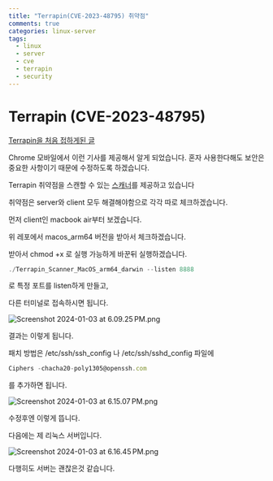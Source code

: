 ```yaml
---
title: "Terrapin(CVE-2023-48795) 취약점"
comments: true
categories: linux-server
tags:
  - linux
  - server
  - cve
  - terrapin
  - security
---
```


# Terrapin (CVE-2023-48795)

[Terrapin을 처음 접하게된 글](https://jfrog.com/blog/ssh-protocol-flaw-terrapin-attack-cve-2023-48795-all-you-need-to-know/#how-cve-2023-48795-was-fixed-in-openssh)

Chrome 모바일에서 이런 기사를 제공해서 알게 되었습니다. 혼자 사용한다해도 보안은 중요한 사항이기 때문에 수정하도록 하겠습니다.

Terrapin 취약점을 스캔할 수 있는 [스캐너](https://github.com/RUB-NDS/Terrapin-Scanner/releases/tag/v1.1.0?_gl=1*1gdqm9h*_ga*MjEyNTM4OTYwOS4xNzA0MjcwMTYx*_ga_SQ1NR9VTFJ*MTcwNDI3MDE2MS4xLjEuMTcwNDI3MDY5OC4wLjAuMA)를 제공하고 있습니다

취약점은 server와 client 모두 해결해야함으로 각각 따로 체크하겠습니다.

먼저 client인 macbook air부터 보겠습니다.

위 레포에서 macos_arm64 버전을 받아서 체크하겠습니다.

받아서 chmod +x 로 실행 가능하게 바꾼뒤 실행하겠습니다.

```jsx
./Terrapin_Scanner_MacOS_arm64_darwin --listen 8888
```

로 특정 포트를 listen하게 만들고,

다른 터미널로 접속하시면 됩니다.

![Screenshot 2024-01-03 at 6.09.25 PM.png](https://github.com/JustYOLO/justyolo.github.io/assets/31424495/f7b585f9-16da-4d9d-bc04-15e68d389936)

결과는 이렇게 됩니다.

패치 방법은 /etc/ssh/ssh_config 나 /etc/ssh/sshd_config 파일에

```jsx
Ciphers -chacha20-poly1305@openssh.com
```

를 추가하면 됩니다.

![Screenshot 2024-01-03 at 6.15.07 PM.png](https://github.com/JustYOLO/justyolo.github.io/assets/31424495/4555046e-8ae4-449f-b811-1b125894dd04)

수정후엔 이렇게 뜹니다.

다음에는 제 리눅스 서버입니다.

![Screenshot 2024-01-03 at 6.16.45 PM.png](https://github.com/JustYOLO/justyolo.github.io/assets/31424495/05967e34-2a7e-4757-a2cd-e2af932b3067)

다행히도 서버는 괜찮은것 같습니다.